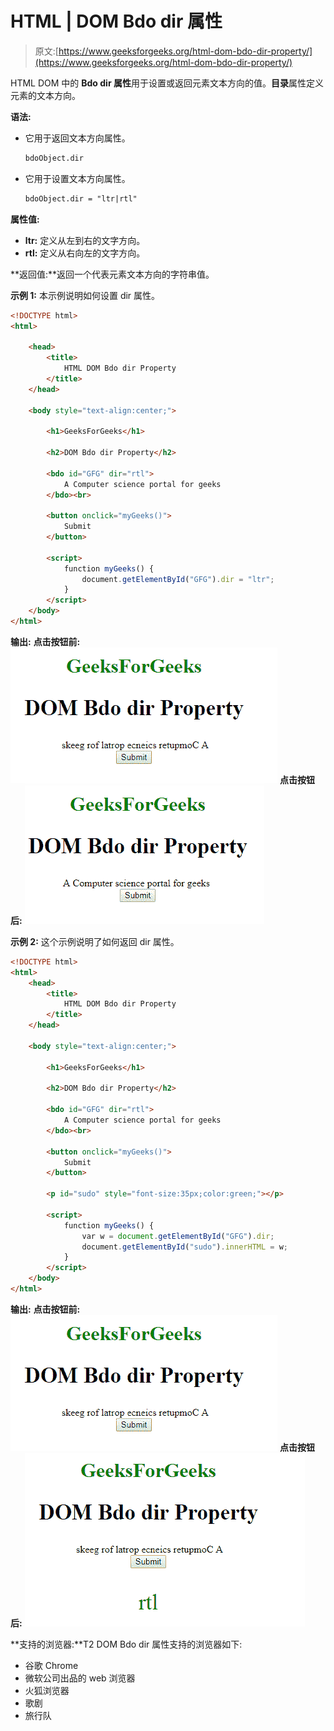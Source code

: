 # HTML | DOM Bdo dir 属性

> 原文:[https://www.geeksforgeeks.org/html-dom-bdo-dir-property/](https://www.geeksforgeeks.org/html-dom-bdo-dir-property/)

HTML DOM 中的 **Bdo dir 属性**用于设置或返回元素文本方向的值。**目录**属性定义元素的文本方向。

**语法:**

*   它用于返回文本方向属性。

    ```html
    bdoObject.dir
    ```

*   它用于设置文本方向属性。

    ```html
    bdoObject.dir = "ltr|rtl"
    ```

**属性值:**

*   **ltr:** 定义从左到右的文字方向。
*   **rtl:** 定义从右向左的文字方向。

**返回值:**返回一个代表元素文本方向的字符串值。

**示例 1:** 本示例说明如何设置 dir 属性。

```html
<!DOCTYPE html> 
<html> 

    <head> 
        <title>
            HTML DOM Bdo dir Property
        </title>
    </head> 

    <body style="text-align:center;"> 

        <h1>GeeksForGeeks</h1> 

        <h2>DOM Bdo dir Property</h2> 

        <bdo id="GFG" dir="rtl"> 
            A Computer science portal for geeks 
        </bdo><br> 

        <button onclick="myGeeks()">
            Submit
        </button> 

        <script> 
            function myGeeks() { 
                document.getElementById("GFG").dir = "ltr";
            } 
        </script> 
    </body> 
</html>                    
```

**输出:**
**点击按钮前:**
![](img/eef655035d8d9451b8d3658db40bd096.png)
**点击按钮后:**
![](img/e8d80855caed5de4c855cdd3e0363914.png)

**示例 2:** 这个示例说明了如何返回 dir 属性。

```html
<!DOCTYPE html> 
<html> 
    <head> 
        <title>
            HTML DOM Bdo dir Property
        </title>
    </head> 

    <body style="text-align:center;"> 

        <h1>GeeksForGeeks</h1>

        <h2>DOM Bdo dir Property</h2> 

        <bdo id="GFG" dir="rtl"> 
            A Computer science portal for geeks 
        </bdo><br> 

        <button onclick="myGeeks()">
            Submit
        </button>

        <p id="sudo" style="font-size:35px;color:green;"></p> 

        <script> 
            function myGeeks() { 
                var w = document.getElementById("GFG").dir;
                document.getElementById("sudo").innerHTML = w;
            } 
        </script> 
    </body> 
</html>                    
```

**输出:**
**点击按钮前:**
![](img/eef655035d8d9451b8d3658db40bd096.png)
**点击按钮后:**
![](img/8641fba81b516294db71d7777b9c8c5f.png)

**支持的浏览器:**T2 DOM Bdo dir 属性支持的浏览器如下:

*   谷歌 Chrome
*   微软公司出品的 web 浏览器
*   火狐浏览器
*   歌剧
*   旅行队